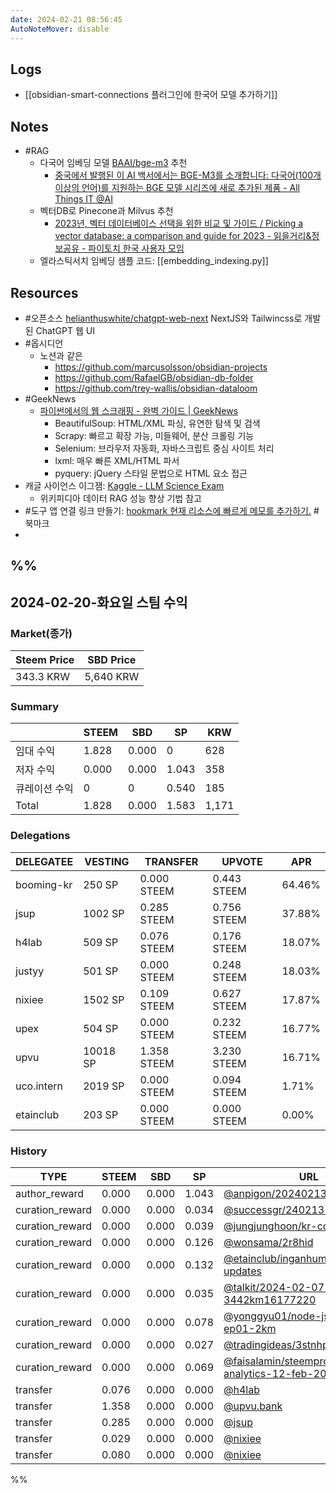 ```yaml
---
date: 2024-02-21 08:56:45
AutoNoteMover: disable
---
```


## Logs
- [[obsidian-smart-connections 플러그인에 한국어 모델 추가하기]]

## Notes

- #RAG
	- 다국어 임베딩 모델 [BAAI/bge-m3](https://huggingface.co/BAAI/bge-m3) 추천
		- [중국에서 발행된 이 AI 백서에서는 BGE-M3를 소개합니다: 다국어(100개 이상의 언어)를 지원하는 BGE 모델 시리즈에 새로 추가된 제품 - All Things IT @AI](https://ai.atsit.in/posts/1795880989)
	- 벡터DB로 Pinecone과 Milvus 추천
		- [2023년, 벡터 데이터베이스 선택을 위한 비교 및 가이드 / Picking a vector database: a comparison and guide for 2023 - 읽을거리&amp;정보공유 - 파이토치 한국 사용자 모임](https://discuss.pytorch.kr/t/2023-picking-a-vector-database-a-comparison-and-guide-for-2023/2625)
	- 엘라스틱서치 임베딩 샘플 코드: [[embedding_indexing.py]]

## Resources
- #오픈소스 [helianthuswhite/chatgpt-web-next](https://github.com/helianthuswhite/chatgpt-web-next) NextJS와 Tailwincss로 개발된 ChatGPT 웹 UI
- #옵시디언
	- 노션과 같은
		- https://github.com/marcusolsson/obsidian-projects
		- https://github.com/RafaelGB/obsidian-db-folder
		- https://github.com/trey-wallis/obsidian-dataloom
- #GeekNews
	- [파이썬에서의 웹 스크래핑 - 완벽 가이드 | GeekNews](https://news.hada.io/topic?id=13458)
		- BeautifulSoup: HTML/XML 파싱, 유연한 탐색 및 검색
		- Scrapy: 빠르고 확장 가능, 미들웨어, 분산 크롤링 기능
		- Selenium: 브라우저 자동화, 자바스크립트 중심 사이트 처리
		- lxml: 매우 빠른 XML/HTML 파서
		- pyquery: jQuery 스타일 문법으로 HTML 요소 접근
- 캐글 사이언스 이그잼: [Kaggle - LLM Science Exam](https://www.kaggle.com/competitions/kaggle-llm-science-exam/code?competitionId=54662&searchQuery=open&excludeNonAccessedDatasources=true)
	- 위키피디아 데이터 RAG 성능 향상 기법 참고
- #도구 앱 연결 링크 만들기: [hookmark 현재 리소스에 빠르게 메모를 추가하기.](https://jalog.tistory.com/entry/hookmark-%ED%98%84%EC%9E%AC-%EB%A6%AC%EC%86%8C%EC%8A%A4%EC%97%90-%EB%B9%A0%EB%A5%B4%EA%B2%8C-%EB%A9%94%EB%AA%A8%EB%A5%BC-%EC%B6%94%EA%B0%80%ED%95%98%EA%B8%B0) #북마크
-
%%
---

## 2024-02-20-화요일 스팀 수익

### Market(종가)
| Steem Price | SBD Price |
| --- | --- |
| 343.3 KRW | 5,640 KRW |

### Summary
| | STEEM | SBD | SP | KRW |
| --- | --- | --- | --- |--- |
| 임대 수익 | 1.828 | 0.000 | 0 | 628 |
| 저자 수익 | 0.000 | 0.000 | 1.043 | 358 |
| 큐레이션 수익 | 0 | 0 | 0.540 | 185 |
| Total | 1.828 | 0.000 | 1.583 | 1,171 |

### Delegations
| DELEGATEE | VESTING | TRANSFER | UPVOTE | APR |
| --- | --- | --- | --- | --- |
| booming-kr | 250 SP | 0.000 STEEM | 0.443 STEEM | 64.46% |
| jsup | 1002 SP | 0.285 STEEM | 0.756 STEEM | 37.88% |
| h4lab | 509 SP | 0.076 STEEM | 0.176 STEEM | 18.07% |
| justyy | 501 SP | 0.000 STEEM | 0.248 STEEM | 18.03% |
| nixiee | 1502 SP | 0.109 STEEM | 0.627 STEEM | 17.87% |
| upex | 504 SP | 0.000 STEEM | 0.232 STEEM | 16.77% |
| upvu | 10018 SP | 1.358 STEEM | 3.230 STEEM | 16.71% |
| uco.intern | 2019 SP | 0.000 STEEM | 0.094 STEEM | 1.71% |
| etainclub | 203 SP | 0.000 STEEM | 0.000 STEEM | 0.00% |

### History
| TYPE | STEEM | SBD | SP | URL |
| --- | --- | --- | --- | --- |
| author_reward | 0.000 | 0.000 | 1.043 | [@anpigon/20240213t132753831z](https://steemit.com/@anpigon/20240213t132753831z) |
| curation_reward | 0.000 | 0.000 | 0.034 | [@successgr/240213--1](https://steemit.com/@successgr/240213--1) |
| curation_reward | 0.000 | 0.000 | 0.039 | [@jungjunghoon/kr-council](https://steemit.com/@jungjunghoon/kr-council) |
| curation_reward | 0.000 | 0.000 | 0.126 | [@wonsama/2r8hid](https://steemit.com/@wonsama/2r8hid) |
| curation_reward | 0.000 | 0.000 | 0.132 | [@etainclub/inganhuman-project-updates](https://steemit.com/@etainclub/inganhuman-project-updates) |
| curation_reward | 0.000 | 0.000 | 0.035 | [@talkit/2024-02-07-3442km16177220](https://steemit.com/@talkit/2024-02-07-3442km16177220) |
| curation_reward | 0.000 | 0.000 | 0.078 | [@yonggyu01/node-js-todo-ep01-2km](https://steemit.com/@yonggyu01/node-js-todo-ep01-2km) |
| curation_reward | 0.000 | 0.000 | 0.027 | [@tradingideas/3stnhp](https://steemit.com/@tradingideas/3stnhp) |
| curation_reward | 0.000 | 0.000 | 0.069 | [@faisalamin/steempro-tools-analytics-12-feb-2024](https://steemit.com/@faisalamin/steempro-tools-analytics-12-feb-2024) |
| transfer | 0.076 | 0.000 | 0.000 | [@h4lab](https://steemit.com/@h4lab) |
| transfer | 1.358 | 0.000 | 0.000 | [@upvu.bank](https://steemit.com/@upvu.bank) |
| transfer | 0.285 | 0.000 | 0.000 | [@jsup](https://steemit.com/@jsup) |
| transfer | 0.029 | 0.000 | 0.000 | [@nixiee](https://steemit.com/@nixiee) |
| transfer | 0.080 | 0.000 | 0.000 | [@nixiee](https://steemit.com/@nixiee) |

%%


